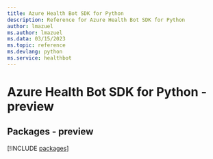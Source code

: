```yaml
---
title: Azure Health Bot SDK for Python
description: Reference for Azure Health Bot SDK for Python
author: lmazuel
ms.author: lmazuel
ms.data: 03/15/2023
ms.topic: reference
ms.devlang: python
ms.service: healthbot
---
```

# Azure Health Bot SDK for Python - preview
## Packages - preview
[!INCLUDE [packages](health-bot-index.md)]